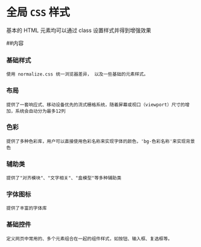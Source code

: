 # 全局 `CSS` 样式

基本的 HTML 元素均可以通过 class 设置样式并得到增强效果

##内容

### 基础样式

	使用 normalize.css 统一浏览器差异， 以及一些基础的元素样式。
### 布局
	
	提供了一套响应式、移动设备优先的流式栅格系统，随着屏幕或视口（viewport）尺寸的增加，系统会自动分为最多12列	

### 色彩

	提供了多种色彩库，用户可以直接使用色彩名称来实现字体的颜色，'bg-色彩名称'来实现背景色
### 辅助类

	提供了"对齐模块"、"文字相关"、"盒模型"等多种辅助类
### 字体图标

	提供了丰富的字体库
### 基础控件

	定义网页中常用的、多个元素组合在一起的组件样式，如按钮、输入框、复选框等。